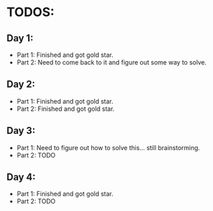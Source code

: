 # TODOS:
## Day 1:
- Part 1: Finished and got gold star.
- Part 2: Need to come back to it and figure out some way to solve.

## Day 2:
- Part 1: Finished and got gold star.
- Part 2: Finished and got gold star.
  
## Day 3:
- Part 1: Need to figure out how to solve this... still brainstorming.
- Part 2: TODO

## Day 4:
- Part 1: Finished and got gold star.
- Part 2: TODO